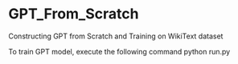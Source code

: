 # GPT_From_Scratch
Constructing GPT from Scratch and Training on WikiText dataset

To train GPT model, execute the following command
python run.py
